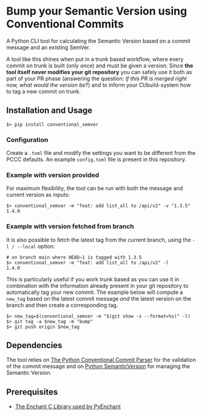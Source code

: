 Bump your Semantic Version using Conventional Commits
===

A Python CLI tool for calculating the Semantic Version based on a commit message and an
existing SemVer.

A tool like this shines when put in a trunk based workflow, where every commit on trunk is
built (only once) and must be given a version.
Since **the tool itself never modifies your git repository** you can safely use it both as
part of your PR phase (answering the question: _If this PR is merged right now, what would
the version be_?) and to inform your CI/build-system how to tag a new commit on trunk.


## Installation and Usage

```shell
$> pip install conventional_semver
```

### Configuration

Create a `.toml` file and modify the settings you want to be different from the PCCC defaults. An example `config.toml` file is present in this repository.

### Example with version provided

For maximum flexibility, the tool can be run with both the message and current version as inputs:

```shell
$> conventional_semver -m "feat: add list_all to /api/v2" -v "1.3.5"
1.4.0
```

### Example with version fetched from branch

It is also possible to fetch the latest tag from the current branch, using the `-l / --local` option:

```shell
# on branch main where HEAD~1 is tagged with 1.3.5
$> conventional_semver -m "feat: add list_all to /api/v2" -l
1.4.0
```

This is particularly useful if you work trunk based as you can use it in combination with
the information already present in your git repository to automatically tag your new commit.
The example below will compute a `new_tag` based on the latest commit message _and_ the latest
version on the branch and then create a corresponding tag.

```shell
$> new_tag=$(conventional_semver -m "$(git show -s --format=%s)" -l)
$> git tag -a $new_tag -m "bump"
$> git push origin $new_tag
```


## Dependencies

The tool relies on [The Python Conventional Commit Parser](https://github.com/jeremyagray/pccc/tree/main) for the
validation of the commit message and on [Python SemanticVersion](https://github.com/rbarrois/python-semanticversion) for
managing the Semantic Version.


## Prerequisites

* [The Enchant C Library used by PyEnchant](https://pyenchant.github.io/pyenchant/install.html)